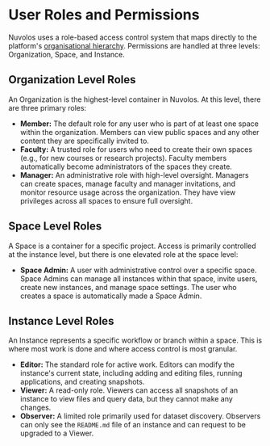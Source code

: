 # User Roles and Permissions

Nuvolos uses a role-based access control system that maps directly to the platform's [organisational hierarchy](../introduction/core-concepts.md). Permissions are handled at three levels: Organization, Space, and Instance.

## Organization Level Roles

An Organization is the highest-level container in Nuvolos. At this level, there are three primary roles:

*   **Member:** The default role for any user who is part of at least one space within the organization. Members can view public spaces and any other content they are specifically invited to.
*   **Faculty:** A trusted role for users who need to create their own spaces (e.g., for new courses or research projects). Faculty members automatically become administrators of the spaces they create.
*   **Manager:** An administrative role with high-level oversight. Managers can create spaces, manage faculty and manager invitations, and monitor resource usage across the organization. They have view privileges across all spaces to ensure full oversight.

## Space Level Roles

A Space is a container for a specific project. Access is primarily controlled at the instance level, but there is one elevated role at the space level:

*   **Space Admin:** A user with administrative control over a specific space. Space Admins can manage all instances within that space, invite users, create new instances, and manage space settings. The user who creates a space is automatically made a Space Admin.

## Instance Level Roles

An Instance represents a specific workflow or branch within a space. This is where most work is done and where access control is most granular.

*   **Editor:** The standard role for active work. Editors can modify the instance's current state, including adding and editing files, running applications, and creating snapshots.
*   **Viewer:** A read-only role. Viewers can access all snapshots of an instance to view files and query data, but they cannot make any changes.
*   **Observer:** A limited role primarily used for dataset discovery. Observers can only see the `README.md` file of an instance and can request to be upgraded to a Viewer.

